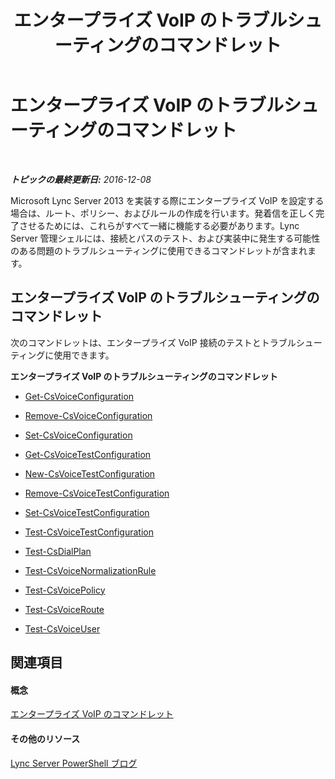 ﻿---
title: エンタープライズ VoIP のトラブルシューティングのコマンドレット
TOCTitle: エンタープライズ VoIP のトラブルシューティングのコマンドレット
ms:assetid: 28ec32d2-6d1e-40e6-b2a8-065803288e8b
ms:mtpsurl: https://technet.microsoft.com/ja-jp/library/Gg415638(v=OCS.15)
ms:contentKeyID: 48271525
ms.date: 12/10/2016
mtps_version: v=OCS.15
ms.translationtype: HT
---

# エンタープライズ VoIP のトラブルシューティングのコマンドレット

 

_**トピックの最終更新日:** 2016-12-08_

Microsoft Lync Server 2013 を実装する際にエンタープライズ VoIP を設定する場合は、ルート、ポリシー、およびルールの作成を行います。発着信を正しく完了させるためには、これらがすべて一緒に機能する必要があります。Lync Server 管理シェルには、接続とパスのテスト、および実装中に発生する可能性のある問題のトラブルシューティングに使用できるコマンドレットが含まれます。

## エンタープライズ VoIP のトラブルシューティングのコマンドレット

次のコマンドレットは、エンタープライズ VoIP 接続のテストとトラブルシューティングに使用できます。

**エンタープライズ VoIP のトラブルシューティングのコマンドレット**

  - [Get-CsVoiceConfiguration](get-csvoiceconfiguration.md)

  - [Remove-CsVoiceConfiguration](remove-csvoiceconfiguration.md)

  - [Set-CsVoiceConfiguration](set-csvoiceconfiguration.md)

  - [Get-CsVoiceTestConfiguration](get-csvoicetestconfiguration.md)

  - [New-CsVoiceTestConfiguration](new-csvoicetestconfiguration.md)

  - [Remove-CsVoiceTestConfiguration](remove-csvoicetestconfiguration.md)

  - [Set-CsVoiceTestConfiguration](set-csvoicetestconfiguration.md)

  - [Test-CsVoiceTestConfiguration](test-csvoicetestconfiguration.md)

  - [Test-CsDialPlan](test-csdialplan.md)

  - [Test-CsVoiceNormalizationRule](test-csvoicenormalizationrule.md)

  - [Test-CsVoicePolicy](test-csvoicepolicy.md)

  - [Test-CsVoiceRoute](test-csvoiceroute.md)

  - [Test-CsVoiceUser](test-csvoiceuser.md)

## 関連項目

#### 概念

[エンタープライズ VoIP のコマンドレット](lync-server-2013-enterprise-voice-cmdlets.md)  

#### その他のリソース

[Lync Server PowerShell ブログ](http://go.microsoft.com/fwlink/?linkid=203150%26clcid=0x411)


